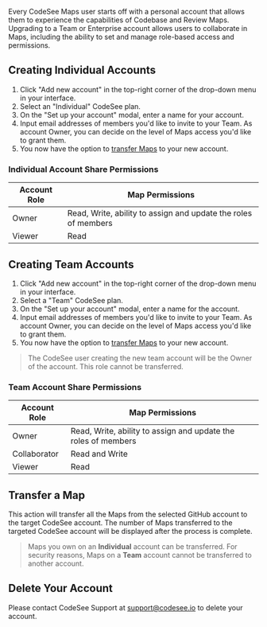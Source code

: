 Every CodeSee Maps user starts off with a personal account that allows them to experience the capabilities of Codebase and Review Maps. Upgrading to a Team or Enterprise account allows users to collaborate in Maps, including the ability to set and manage role-based access and permissions.

## Creating Individual Accounts

1. Click "Add new account" in the top-right corner of the drop-down menu in your interface. 
1. Select an "Individual" CodeSee plan.
1. On the "Set up your account" modal, enter a name for your account.
1. Input email addresses of members you'd like to invite to your Team. As account Owner, you can decide on the level of Maps access you'd like to grant them. 
1. You now have the option to [transfer Maps](https://docs.codesee.io/en/latest/accounts/#transfer-a-map) to your new account.

### Individual Account Share Permissions

| Account Role         | Map Permissions         | 
|--------------|----------------|
| Owner        | Read, Write, ability to assign and update the roles of members | 
| Viewer       | Read           |

## Creating Team Accounts

1. Click "Add new account" in the top-right corner of the drop-down menu in your interface. 
1. Select a "Team" CodeSee plan.
1. On the "Set up your account" modal, enter a name for the account.
1. Input email addresses of members you'd like to invite to your Team. As account Owner, you can decide on the level of Maps access you'd like to grant them. 
1. You now have the option to [transfer Maps](https://docs.codesee.io/en/latest/accounts/#transfer-a-map) to your new account.

> The CodeSee user creating the new team account will be the Owner of the account. This role cannot be transferred.  

### Team Account Share Permissions

| Account Role         | Map Permissions         | 
|--------------|----------------|
| Owner        | Read, Write, ability to assign and update the roles of members | 
| Collaborator | Read and Write |  
| Viewer       | Read           |

## Transfer a Map

This action will transfer all the Maps from the selected GitHub account to the target CodeSee account. The number of Maps transferred to the targeted CodeSee account will be displayed after the process is complete.

> Maps you own on an **Individual** account can be transferred.
> For security reasons, Maps on a **Team** account cannot be transferred to another account. 

## Delete Your Account

Please contact CodeSee Support at [support@codesee.io](mailto:support@codesee.io) to delete your account.
